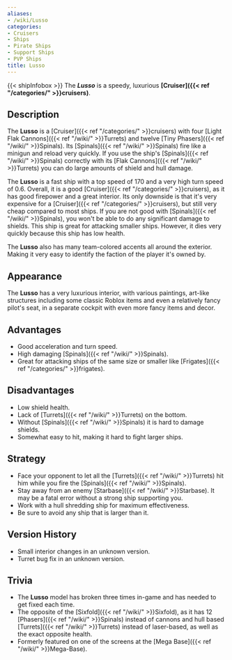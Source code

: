 ```yaml
---
aliases:
- /wiki/Lusso
categories:
- Cruisers
- Ships
- Pirate Ships
- Support Ships
- PVP Ships
title: Lusso
---
```


{{< shipInfobox >}} The **_Lusso_** is a speedy, luxurious **[Cruiser]({{< ref "/categories/" >}}cruisers)**. 

## Description

The **Lusso** is a [Cruiser]({{< ref "/categories/" >}}cruisers) with four [Light Flak Cannons]({{< ref "/wiki/" >}}Turrets) and twelve [Tiny Phasers]({{< ref "/wiki/" >}}Spinals). Its [Spinals]({{< ref "/wiki/" >}}Spinals) fire like a minigun and reload very quickly. If you use the ship's [Spinals]({{< ref "/wiki/" >}}Spinals) correctly with its [Flak Cannons]({{< ref "/wiki/" >}}Turrets) you can do large amounts of shield and hull damage.

The **Lusso** is a fast ship with a top speed of 170 and a very high turn speed of 0.6. Overall, it is a good [Cruiser]({{< ref "/categories/" >}}cruisers), as it has good firepower and a great interior. Its only downside is that it's very expensive for a [Cruiser]({{< ref "/categories/" >}}cruisers), but still very cheap compared to most ships. If you are not good with [Spinals]({{< ref "/wiki/" >}}Spinals), you won't be able to do any significant damage to shields. This ship is great for attacking smaller ships. However, it dies very quickly because this ship has low health.

The **Lusso** also has many team-colored accents all around the exterior. Making it very easy to identify the faction of the player it's owned by.

## Appearance

The **Lusso** has a very luxurious interior, with various paintings, art-like structures including some classic Roblox items and even a relatively fancy pilot's seat, in a separate cockpit with even more fancy items and decor.

## Advantages

- Good acceleration and turn speed.
- High damaging [Spinals]({{< ref "/wiki/" >}}Spinals).
- Great for attacking ships of the same size or smaller like [Frigates]({{< ref "/categories/" >}}frigates).

## Disadvantages

- Low shield health.
- Lack of [Turrets]({{< ref "/wiki/" >}}Turrets) on the bottom.
- Without [Spinals]({{< ref "/wiki/" >}}Spinals) it is hard to damage shields.
- Somewhat easy to hit, making it hard to fight larger ships.

## Strategy

- Face your opponent to let all the [Turrets]({{< ref "/wiki/" >}}Turrets) hit him while you fire the [Spinals]({{< ref "/wiki/" >}}Spinals).
- Stay away from an enemy [Starbase]({{< ref "/wiki/" >}}Starbase). It may be a fatal error without a strong ship supporting you.
- Work with a hull shredding ship for maximum effectiveness.
- Be sure to avoid any ship that is larger than it.

## Version History 

- Small interior changes in an unknown version.
- Turret bug fix in an unknown version.

## Trivia

- The **Lusso** model has broken three times in-game and has needed to get fixed each time.
- The opposite of the [Sixfold]({{< ref "/wiki/" >}}Sixfold), as it has 12 [Phasers]({{< ref "/wiki/" >}}Spinals) instead of cannons and hull based [Turrets]({{< ref "/wiki/" >}}Turrets) instead of laser-based, as well as the exact opposite health.
- Formerly featured on one of the screens at the [Mega Base]({{< ref "/wiki/" >}}Mega-Base).